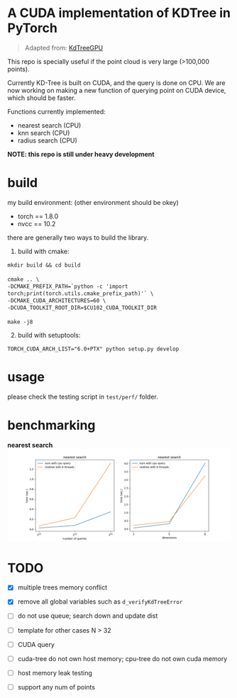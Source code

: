 # A CUDA implementation of KDTree in PyTorch

> Adapted from: [KdTreeGPU](https://github.com/johnarobinson77/KdTreeGPU)

This repo is specially useful if the point cloud is very large (>100,000 points).

Currently KD-Tree is built on CUDA, and the query is done on CPU.
We are now working on making a new function of querying point on CUDA device, which should be faster. 

Functions currently implemented:
- nearest search (CPU)
- knn search (CPU)
- radius search (CPU)


**NOTE: this repo is still under heavy development**


# build

my build environment: (other environment should be okey)
- torch == 1.8.0
- nvcc == 10.2

there are generally two ways to build the library.
1. build with cmake:
```
mkdir build && cd build

cmake .. \
-DCMAKE_PREFIX_PATH=`python -c 'import torch;print(torch.utils.cmake_prefix_path)'` \
-DCMAKE_CUDA_ARCHITECTURES=60 \
-DCUDA_TOOLKIT_ROOT_DIR=$CU102_CUDA_TOOLKIT_DIR

make -j8
```

2. build with setuptools:
```
TORCH_CUDA_ARCH_LIST="6.0+PTX" python setup.py develop
```


# usage

please check the testing script in `test/perf/` folder.


# benchmarking

**nearest search**
![](fig/fig_time_nearest.png)


# TODO

- [x] multiple trees memory conflict
- [x] remove all global variables such as `d_verifyKdTreeError`
- [ ] do not use queue; search down and update dist
- [ ] template for other cases N > 32
- [ ] CUDA query
- [ ] cuda-tree do not own host memory; cpu-tree do not own cuda memory
- [ ] host memory leak testing
- [ ] support any num of points

